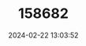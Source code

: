 ---
title: "158682"
category: "Orthetrum coerulescens"
draft: false
date: 2024-02-22 13:03:52
languages:
  Dutch; Flemish: ["Beekoeverlibel"]
  Italian: ["Frecciazzurra minore"]
  Finnish: ["Hoikkasinikorento"]
  German: ["Kleiner Blaupfeil"]
  Galician: ["Libélula celeste"]
  Spanish; Castilian: ["Libélula cobalto"]
  Danish: ["Lille Blåpil"]
  Slovenian: ["Mali modrač"]
  Swedish: ["Mindre sjötrollslända"]
  Portuguese: ["Ortétrum dos ribeiros"]
  French: ["Orthétrum Bleuissant", "Orthétrum de Rambur"]
  Catalan; Valencian: ["Parot blau"]
  Serbian: ["Plavi hitri konjic"]
  Albanian: ["Rrëshkitësi imcak"]
  Norwegian: ["Småblålibelle"]
  Croatian: ["Zapadni vilenjak"]
  English: ["Keeled Skimmer"]
---